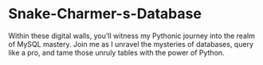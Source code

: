 # Snake-Charmer-s-Database
Within these digital walls, you'll witness my Pythonic journey into the realm of MySQL mastery. Join me as I unravel the mysteries of databases, query like a pro, and tame those unruly tables with the power of Python.
